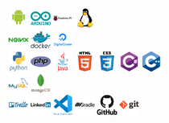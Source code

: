 <div>
  <div id="platforms">
    <img src="https://github.com/devicons/devicon/blob/master/icons/android/android-original-wordmark.svg" height="40" width="40"/>
    <img src="https://github.com/devicons/devicon/blob/master/icons/arduino/arduino-original-wordmark.svg" height="40" width="40"/>
    <img src="https://github.com/devicons/devicon/blob/master/icons/raspberrypi/raspberrypi-original-wordmark.svg" height="40" width="40"/>
    <img src="https://github.com/devicons/devicon/blob/master/icons/linux/linux-original.svg" height="40" width="40"/>
  </div>
  
  <div id="devops">
    <img src="https://github.com/devicons/devicon/blob/master/icons/nginx/nginx-original.svg" height="40" width="40"/>
    <img src="https://github.com/devicons/devicon/blob/master/icons/docker/docker-original-wordmark.svg" height="40" width="40"/>
    <img src="https://github.com/devicons/devicon/blob/master/icons/digitalocean/digitalocean-original-wordmark.svg" height="40" width="40"/>
  </div>
  
  <div id="langs">
    <img src="https://github.com/devicons/devicon/blob/master/icons/python/python-original-wordmark.svg" height="40" width="40"/>
    <img src="https://github.com/devicons/devicon/blob/master/icons/php/php-original.svg" height="40" width="40"/>
    <img src="https://github.com/devicons/devicon/blob/master/icons/java/java-original-wordmark.svg" height="40" width="40"/>
    <img src="https://github.com/devicons/devicon/blob/master/icons/html5/html5-original-wordmark.svg" height="40" width="40"/>
    <img src="https://github.com/devicons/devicon/blob/master/icons/css3/css3-original-wordmark.svg" height="40" width="40"/>
    <img src="https://github.com/devicons/devicon/blob/master/icons/csharp/csharp-original.svg" height="40" width="40"/>
    <img src="https://github.com/devicons/devicon/blob/master/icons/cplusplus/cplusplus-original.svg" height="40" width="40"/>
  </dv>
  
  <div id="db">
    <img src="https://github.com/devicons/devicon/blob/master/icons/mysql/mysql-original-wordmark.svg" height="40" width="40"/>
    <img src="https://github.com/devicons/devicon/blob/master/icons/mongodb/mongodb-original-wordmark.svg" height="40" width="40"/>
  </div>
  
  <div id="software">
    <img src="https://github.com/devicons/devicon/blob/master/icons/trello/trello-plain-wordmark.svg" height="40" width="40"/>
    <img src="https://github.com/devicons/devicon/blob/master/icons/linkedin/linkedin-original-wordmark.svg" height="40" width="40"/>
    <img src="https://github.com/devicons/devicon/blob/master/icons/vscode/vscode-original-wordmark.svg" height="40" width="40"/>
    <img src="https://github.com/devicons/devicon/blob/master/icons/gradle/gradle-plain-wordmark.svg" height="40" width="40"/>
    <img src="https://github.com/devicons/devicon/blob/master/icons/github/github-original-wordmark.svg" height="40" width="40"/>
    <img src="https://github.com/devicons/devicon/blob/master/icons/git/git-original-wordmark.svg" height="40" width="40"/>
  </div>
</div>

<!--
**r0r-5chach/r0r-5chach** is a ✨ _special_ ✨ repository because its `README.md` (this file) appears on your GitHub profile.

Here are some ideas to get you started:

- 🔭 I’m currently working on ...
- 🌱 I’m currently learning ...
- 👯 I’m looking to collaborate on ...
- 🤔 I’m looking for help with ...
- 💬 Ask me about ...
- 📫 How to reach me: ...
- 😄 Pronouns: ...
- ⚡ Fun fact: ...
-->
